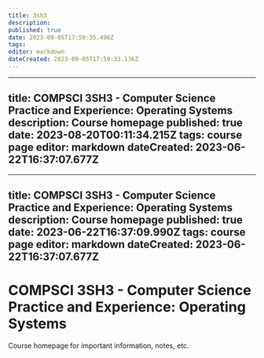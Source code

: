 ```yaml
---
title: 3sh3
description: 
published: true
date: 2023-09-05T17:59:35.496Z
tags: 
editor: markdown
dateCreated: 2023-09-05T17:59:33.136Z
---
```


---
title: COMPSCI 3SH3 - Computer Science Practice and Experience: Operating Systems
description: Course homepage
published: true
date: 2023-08-20T00:11:34.215Z
tags: course page
editor: markdown
dateCreated: 2023-06-22T16:37:07.677Z
---

---
title: COMPSCI 3SH3 - Computer Science Practice and Experience: Operating Systems
description: Course homepage
published: true
date: 2023-06-22T16:37:09.990Z
tags: course page
editor: markdown
dateCreated: 2023-06-22T16:37:07.677Z
---

# COMPSCI 3SH3 - Computer Science Practice and Experience: Operating Systems

Course homepage for important information, notes, etc.

